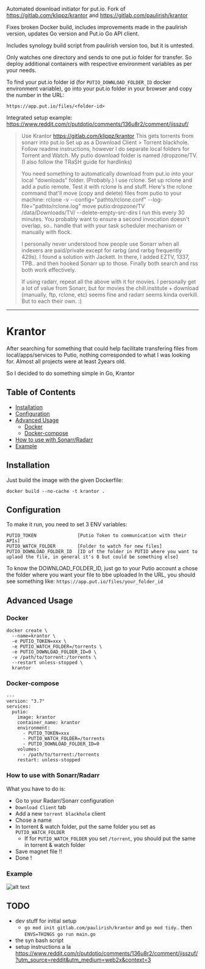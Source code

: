 Automated download initiator for put.io. Fork of https://gitlab.com/klippz/krantor and https://gitlab.com/paulirish/krantor

Fixes broken Docker build, includes improvements made in the paulirish version, updates Go version and Put.io Go API client.

Includes synology build script from paulirish version too, but it is untested.

Only watches one directory and sends to one put.io folder for transfer. So deploy additional containers with respective environment variables as per your needs.

To find your put.io folder id (for `PUTIO_DOWNLOAD_FOLDER_ID` docker environment variable), go into your put.io folder in your browser and copy the number in the URL:
```
https://app.put.io/files/<folder-id>
```

Integrated setup example: https://www.reddit.com/r/putdotio/comments/136u8r2/comment/jisszuf/
>Use Krantor https://gitlab.com/klippz/krantor This gets torrents from sonarr into put.io Set up as a Download Client > Torrent blackhole. Follow readme instructions, however I do separate local folders for Torrent and Watch. My putio download folder is named /dropzone/TV. (I also follow the TRaSH guide for hardlinks)
>
>You need something to automatically download from put.io into your local "downloads" folder. (Probably.) I use rclone. Set up rclone and add a putio remote. Test it with rclone ls and stuff. Here's the rclone command that'll move (copy and delete) files from putio to your machine: rclone -v --config="pathto/rclone.conf" --log-file="pathto/rclone.log" move putio:dropzone/TV /data/Downloads/TV/ --delete-empty-src-dirs I run this every 30 minutes. You probably want to ensure a second invocation doesn't overlap, so.. handle that with your task scheduler mechanism or manually with flock.
>
>I personally never understood how people use Sonarr when all indexers are paid/private except for rarbg (and rarbg frequently 429s). I found a solution with Jackett. In there, I added EZTV, 1337, TPB.. and then hooked Sonarr up to those. Finally both search and rss both work effectively.
>
>If using radarr, repeat all the above with it for movies. I personally get a lot of value from Sonarr, but for movies the chill.institute + download (manually, ftp, rclone, etc) seems fine and radarr seems kinda overkill. But to each their own. :)


---


# Krantor

After searching for something that could help facilitate transfering files from local/apps/services to Putio, nothing corresponded to what I was looking for.
Almost all projects were at least 2years old.

So I decided to do something simple in Go, Krantor

## Table of Contents

* [Installation](#installation)
* [Configuration](#configuration)
* [Advanced Usage](#advanced-usage)
  * [Docker](#docker)
  * [Docker-compose](#docker-compose)
* [How to use with Sonarr/Radarr](#how-to-use-with-sonarr/radarr)
* [Example](#example)

## Installation

Just build the image with the given Dockerfile:

    docker build --no-cache -t krantor .

## Configuration

To make it run, you need to set 3 ENV variables:
```
PUTIO_TOKEN               [Putio Token to communication with their APIs]
PUTIO_WATCH_FOLDER        [Folder to watch for new files]
PUTIO_DOWNLOAD_FOLDER_ID  [ID of the folder in PUTIO where you want to uplaod the file, in general it's 0 but could be something else]
```
To know the DOWNLOAD_FOLDER_ID, just go to your Putio account a chose the folder where you want your file to bbe uploaded
In the URL, you should see something like: `https://app.put.io/files/your_folder_id`

## Advanced Usage

### Docker

```
docker create \
  --name=krantor \
  -e PUTIO_TOKEN=xxx \
  -e PUTIO_WATCH_FOLDER=/torrents \
  -e PUTIO_DOWNLOAD_FOLDER_ID=0 \
  -v /path/to/torrent:/torrents \
  --restart unless-stopped \
  krantor
```

### Docker-compose

```
---
version: "3.7"
services:
  putio:
    image: krantor
    container_name: krantor
    environment:
      - PUTIO_TOKEN=xxx
      - PUTIO_WATCH_FOLDER=/torrents
      - PUTIO_DOWNLOAD_FOLDER_ID=0
    volumes:
      - /path/to/torrent:/torrents
    restart: unless-stopped
```

### How to use with Sonarr/Radarr
What you have to do is:
 * Go to your Radarr/Sonarr configuration
 * `Download Client` tab
 * Add a new `torrent blackhole` client
 * Chose a name
 * In torrent & watch folder, put the same folder you set as `PUTIO_WATCH_FOLDER`
   * If for `PUTIO_WATCH_FOLDER` you set `/torrent`, you should put the same in torrent & watch folder
 * Save magnet file !!
 * Done !

### Example
![alt text](https://i.imgur.com/1jUU1xn.png "Example of logs given by Krantor")


## TODO

* dev stuff for initial setup
   * `go mod init gitlab.com/paulirish/krantor` and `go mod tidy`.. then `ENVS=THINGS go run main.go`
* the syn bash script
* setup instructions a la https://www.reddit.com/r/putdotio/comments/136u8r2/comment/jisszuf/?utm_source=reddit&utm_medium=web2x&context=3